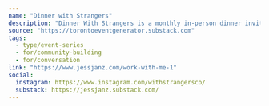 ```yaml
---
name: "Dinner with Strangers"
description: "Dinner With Strangers is a monthly in-person dinner inviting people to ditch the small talk and instead ask good, gutsy questions. Join me and twelve other strangers for dinner - with the only rule being no work talk, I'll guide us through the questions that get us talking about where we're at, what we're learning, and what we care about."
source: "https://torontoeventgenerator.substack.com"
tags:
  - type/event-series
  - for/community-building
  - for/conversation
link: "https://www.jessjanz.com/work-with-me-1"
social:
  instagram: https://www.instagram.com/withstrangersco/
  substack: https://jessjanz.substack.com/
---
```

